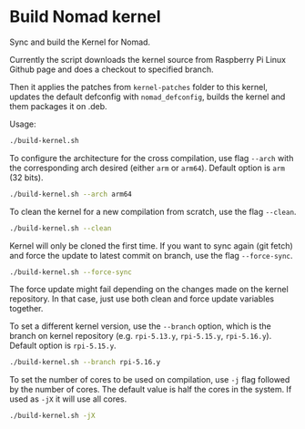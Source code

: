 # Build Nomad kernel

Sync and build the Kernel for Nomad.

Currently the script downloads the kernel source from Raspberry Pi Linux Github page and does a
checkout to specified branch.

Then it applies the patches from `kernel-patches` folder to this kernel, updates the default
defconfig with `nomad_defconfig`, builds the kernel and them packages it on .deb.

Usage:
```bash
./build-kernel.sh
```

To configure the architecture for the cross compilation, use flag `--arch` with the corresponding
arch desired (either `arm` or `arm64`). Default option is `arm` (32 bits).
```bash
./build-kernel.sh --arch arm64
```

To clean the kernel for a new compilation from scratch, use the flag `--clean`.
```bash
./build-kernel.sh --clean
```

Kernel will only be cloned the first time. If you want to sync again (git fetch) and force the
update to latest commit on branch, use the flag `--force-sync`.
```bash
./build-kernel.sh --force-sync
```

The force update might fail depending on the changes made on the kernel repository. In that case,
just use both clean and force update variables together.

To set a different kernel version, use the `--branch` option, which is the branch on kernel
repository (e.g. `rpi-5.13.y`, `rpi-5.15.y`, `rpi-5.16.y`). Default option is `rpi-5.15.y`.
```bash
./build-kernel.sh --branch rpi-5.16.y
```

To set the number of cores to be used on compilation, use `-j` flag followed by the number of cores.
The default value is half the cores in the system. If used as `-jX` it will use all cores.
```bash
./build-kernel.sh -jX
```
